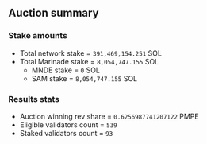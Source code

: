 ## Auction summary

### Stake amounts
- Total network stake = `391,469,154.251` SOL
- Total Marinade stake = `8,054,747.155` SOL
  - MNDE stake = `0` SOL
  - SAM stake = `8,054,747.155` SOL

### Results stats
- Auction winning rev share = `0.6256987741207122` PMPE
- Eligible validators count = `539`
- Staked validators count = `93`
